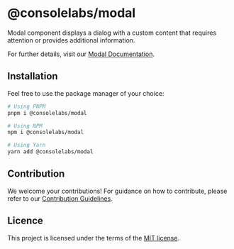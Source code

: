 # @consolelabs/modal

Modal component displays a dialog with a custom content that requires attention
or provides additional information.

For further details, visit our
[Modal Documentation](https://web-design-system-consolelabs.vercel.app/?path=/docs/ui-modal--docs).

## Installation

Feel free to use the package manager of your choice:

```sh
# Using PNPM
pnpm i @consolelabs/modal

# Using NPM
npm i @consolelabs/modal

# Using Yarn
yarn add @consolelabs/modal
```

## Contribution

We welcome your contributions! For guidance on how to contribute, please refer
to our [Contribution Guidelines](/CONTRIBUTING.md).

## Licence

This project is licensed under the terms of the
[MIT license](https://choosealicense.com/licenses/mit/).
